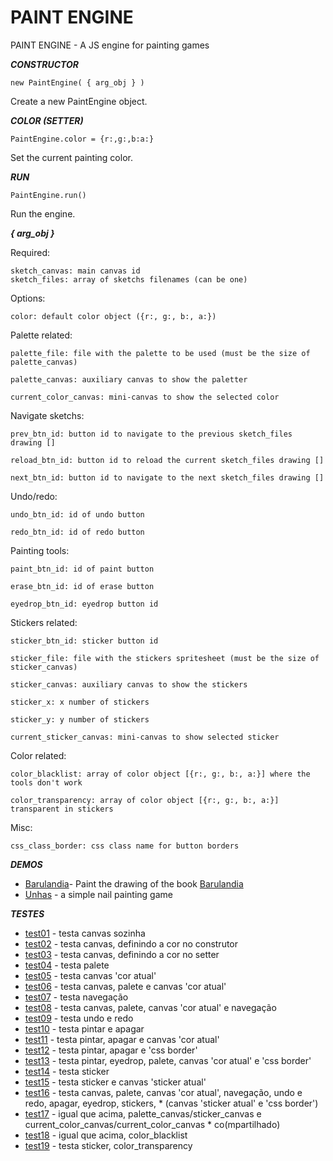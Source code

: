 # PAINT ENGINE

PAINT ENGINE - A JS engine for painting games



***CONSTRUCTOR***

    new PaintEngine( { arg_obj } ) 

Create a new PaintEngine object. 



***COLOR (SETTER)***

    PaintEngine.color = {r:,g:,b:a:}

Set the current painting color.



***RUN***

    PaintEngine.run()

Run the engine.



***{ arg_obj }***

Required:

    sketch_canvas: main canvas id
    sketch_files: array of sketchs filenames (can be one)

Options:

    color: default color object ({r:, g:, b:, a:})

Palette related:

    palette_file: file with the palette to be used (must be the size of palette_canvas)

    palette_canvas: auxiliary canvas to show the paletter

    current_color_canvas: mini-canvas to show the selected color

Navigate sketchs:

    prev_btn_id: button id to navigate to the previous sketch_files drawing []

    reload_btn_id: button id to reload the current sketch_files drawing []

    next_btn_id: button id to navigate to the next sketch_files drawing []

Undo/redo:

    undo_btn_id: id of undo button

    redo_btn_id: id of redo button

Painting tools:

    paint_btn_id: id of paint button

    erase_btn_id: id of erase button

    eyedrop_btn_id: eyedrop button id

Stickers related:

    sticker_btn_id: sticker button id

    sticker_file: file with the stickers spritesheet (must be the size of sticker_canvas)

    sticker_canvas: auxiliary canvas to show the stickers

    sticker_x: x number of stickers

    sticker_y: y number of stickers

    current_sticker_canvas: mini-canvas to show selected sticker

Color related:

    color_blacklist: array of color object [{r:, g:, b:, a:}] where the tools don't work

    color_transparency: array of color object [{r:, g:, b:, a:}] transparent in stickers

Misc:

    css_class_border: css class name for button borders



***DEMOS***

* [Barulandia](https://play.google.com/store/apps/details?id=barulandia.br.com.jmgk)- Paint the drawing of the book [Barulandia](http://barulandia.net/)
* [Unhas](https://github.com/jmgk77/UNHAS-APK) - a simple nail painting game



***TESTES***

* [test01](http://paintengine.jmgk.com.br/t/test01.html) - testa canvas sozinha
* [test02](http://paintengine.jmgk.com.br/t/test02.html) - testa canvas, definindo a cor no construtor
* [test03](http://paintengine.jmgk.com.br/t/test03.html) - testa canvas, definindo a cor no setter
* [test04](http://paintengine.jmgk.com.br/t/test04.html) - testa palete
* [test05](http://paintengine.jmgk.com.br/t/test05.html) - testa canvas 'cor atual'
* [test06](http://paintengine.jmgk.com.br/t/test06.html) - testa canvas, palete e canvas 'cor atual'
* [test07](http://paintengine.jmgk.com.br/t/test07.html) - testa navegação
* [test08](http://paintengine.jmgk.com.br/t/test08.html) - testa canvas, palete, canvas 'cor atual' e navegação
* [test09](http://paintengine.jmgk.com.br/t/test09.html) - testa undo e redo
* [test10](http://paintengine.jmgk.com.br/t/test10.html) - testa pintar e apagar
* [test11](http://paintengine.jmgk.com.br/t/test11.html) - testa pintar, apagar e canvas 'cor atual'
* [test12](http://paintengine.jmgk.com.br/t/test12.html) - testa pintar, apagar e 'css border'
* [test13](http://paintengine.jmgk.com.br/t/test13.html) - testa pintar, eyedrop, palete, canvas 'cor atual' e 'css border'
* [test14](http://paintengine.jmgk.com.br/t/test14.html) - testa sticker
* [test15](http://paintengine.jmgk.com.br/t/test15.html) - testa sticker e canvas 'sticker atual'
* [test16](http://paintengine.jmgk.com.br/t/test16.html) - testa canvas, palete, canvas 'cor atual', navegação, undo e redo, apagar, eyedrop, stickers, * (canvas 'sticker atual' e 'css border')
* [test17](http://paintengine.jmgk.com.br/t/test17.html) - igual que acima, palette_canvas/sticker_canvas e current_color_canvas/current_color_canvas * co(mpartilhado)
* [test18](http://paintengine.jmgk.com.br/t/test18.html) - igual que acima, color_blacklist
* [test19](http://paintengine.jmgk.com.br/t/test19.html) - testa sticker, color_transparency

